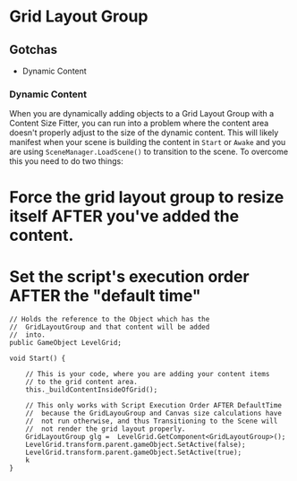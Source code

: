 # Grid Layout Group

## Gotchas

- Dynamic Content



### Dynamic Content

When you are dynamically adding objects to a Grid Layout Group with a Content Size Fitter, you can run into a problem where the content area doesn't properly adjust to the size of the dynamic content. This will likely manifest when your scene is building the content in `Start` or `Awake` and you are using `SceneManager.LoadScene()` to transition to the scene. To overcome this you need to do two things:

 # Force the grid layout group to resize itself AFTER you've added the content. 
 # Set the script's execution order AFTER the "default time"
 
```
// Holds the reference to the Object which has the
//  GridLayoutGroup and that content will be added 
//  into.
public GameObject LevelGrid;

void Start() {
    
    // This is your code, where you are adding your content items
    // to the grid content area.  
    this._buildContentInsideOfGrid(); 

    // This only works with Script Execution Order AFTER DefaultTime
    //  because the GridLayouGroup and Canvas size calculations have
    //  not run otherwise, and thus Transitioning to the Scene will
    //  not render the grid layout properly.
    GridLayoutGroup glg =  LevelGrid.GetComponent<GridLayoutGroup>();
    LevelGrid.transform.parent.gameObject.SetActive(false);
    LevelGrid.transform.parent.gameObject.SetActive(true);
    k
}
```
